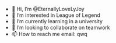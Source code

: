 - 👋 Hi, I’m @EternallyLoveLyJoy
- 👀 I’m interested in League of Legend
- 🌱 I’m currently learning in a university
- 💞️ I’m looking to collaborate on teamwork
- 📫 How to reach me email: qwq

<!---
EternallyLoveLyJoy/EternallyLoveLyJoy is a ✨ special ✨ repository because its `README.md` (this file) appears on your GitHub profile.
You can click the Preview link to take a look at your changes.
--->
